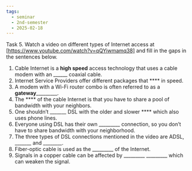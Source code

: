 ```yaml
---
tags:
  - seminar
  - 2nd-semester
  - 2025-02-18
---
```


Task 5. Watch a video on different types of Internet access at
[https://www.youtube.com/watch?v=qQYiwmamq38] and fill in the gaps in the
sentences below.
1. Cable Internet is a **high speed** access technology that uses a cable modem with an
______ coaxial cable.
1. Internet Service Providers offer different packages that **** in speed.
2. A modem with a Wi-Fi router combo is often referred to as a **gateway**_________.
3. The **** of the cable Internet is that you have to share a pool of bandwidth with
your neighbors.
4. One shouldn’t _______ DSL with the older and slower **** which
also uses phone lines.
5. Everyone using DSL has their own _________ connection, so you don’t have to
share bandwidth with your neighborhood.
6. The three types of DSL connections mentioned in the video are ADSL, _______
and ________.
7. Fiber-optic cable is used as the _________ of the Internet.
8. Signals in a copper cable can be affected by _________ _________ which can
weaken the signal. 